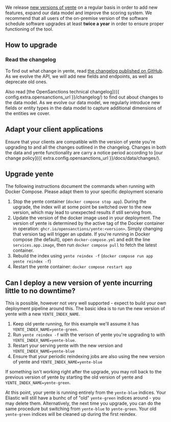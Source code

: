 We release [new versions of yente](https://github.com/opensanctions/yente/releases) on a regular basis in order to add new features, expand our data model and improve the scoring system. We recommend that all users of the on-premise version of the software schedule software upgrades at least **twice a year** in order to ensure proper functioning of the tool.

## How to upgrade

### Read the changelog

To find out what change in yente, read [the changelog published on GitHub](https://github.com/opensanctions/yente/releases). As we evolve the API, we will add new fields and endpoints, as well as deprecate old ones.

Also read [the OpenSanctions technical changelog]({{ config.extra.opensanctions_url }}/changelog/) to find out about changes to the data model. As we evolve our data model, we regularly introduce new fields or entity types in the data model to capture additional dimensions of the entities we cover.

## Adapt your client applications

Ensure that your clients are compatible with the version of yente you're upgrading to and all the changes outlined in the changelog. Changes in both the data and yente functionality are carry a notice period according to [our change policy]({{ extra.config.opensanctions_url }}/docs/data/changes/).

## Upgrade yente

The following instructions document the commands when running with Docker Compose. Please adapt them to your specific deployment scenario

1. Stop the yente container (`docker compose stop app`). During the upgrade, the index will at some point be switched over to the new version, which may lead to unexpected results if still serving from.
2. Update the version of the docker image used in your deployment. The version of yente is determined by the active tag of the Docker container in operation: `ghcr.io/opensanctions/yente:<version>`. Simply changing that version tag will trigger an update. If you're running in Docker compose (the default), open `docker-compose.yml` and edit the line `services.app.image`, then run `docker compose pull` to fetch the latest container.
3. Rebuild the index using `yente reindex -f` (`docker compose run app yente reindex -f`)
4. Restart the yente container: `docker compose restart app`


## Can I deploy a new version of yente incurring little to no downtime?

This is possible, however not very well supported - expect to build your own deployment pipeline around this. The basic idea is to run the new version of yente with a new `YENTE_INDEX_NAME`.

1. Keep old yente running, for this example we'll assume it has `YENTE_INDEX_NAME=yente-green`.
1. Run `yente reindex -f` with the verison of yente you're upgrading to with `YENTE_INDEX_NAME=yente-blue`.
1. Restart your serving yente with the new version and `YENTE_INDEX_NAME=yente-blue`
1. Ensure that your periodic reindexing jobs are also using the new version of yente and `YENTE_INDEX_NAME=yente-blue`

If something isn't working right after the upgrade, you may roll back to the previous version of yente by starting the old version of yente and `YENTE_INDEX_NAME=yente-green`.

At this point, your yente is running entirely from the `yente-blue` indices. Your Eliastic will still have a bunhc of of "old" `yente-green` indices around - you may delete them. Alternatively, the next time you upgrade, you can do the same procedure but switching from `yente-blue` to `yente-green`. Your old `yente-green` indices will be cleaned up during the first reindex.
